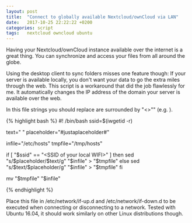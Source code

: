 ```yaml
---
layout: post
title:  "Connect to globally available Nextcloud/ownCloud via LAN"
date:   2017-10-25 22:22:22 +0200
categories: script
tags:   nextcloud owncloud ubuntu
---
```

Having your Nextcloud/ownCloud instance available over the internet is a great thing. You can synchronize and access your files from all around the globe.

Using the desktop client to sync folders misses one feature though: If your server is available locally, you don't want your data to go the extra miles through the web.
This script is a workaround that did the job flawlessly for me. It automatically changes the IP address of the domain your server is available over the web.

In this file strings you should replace are surrounded by "<>"" (e.g. <IP>).

{% highlight bash %}
#! /bin/bash
ssid=$(iwgetid -r)

text="<local IP address of the server>    <domain of the server>"
placeholder="#justaplaceholder#"

infile="/etc/hosts"
tmpfile="/tmp/hosts"


if [ "$ssid" == "<SSID of your local WIFI>" ]
        then
                sed "s/$placeholder/$text/g" "$infile" > "$tmpfile"
        else
                sed "s/$text/$placeholder/g" "$infile" > "$tmpfile"
fi

mv "$tmpfile" "$infile"

{% endhighlight %}

Place this file in /etc/network/if-up.d and /etc/network/if-down.d to be executed when connecting or disconnecting to a network.
Tested with Ubuntu 16.04, it should work similarly on other Linux distributions though.
